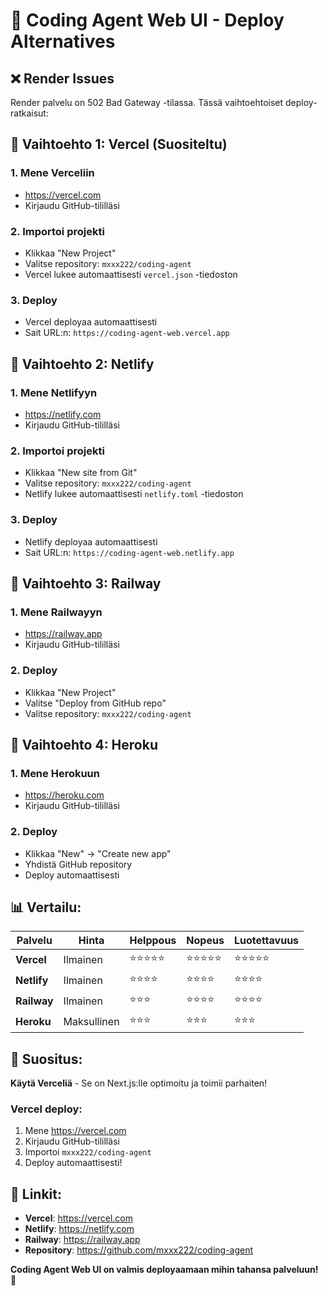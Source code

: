 # 🚀 Coding Agent Web UI - Deploy Alternatives

## ❌ Render Issues
Render palvelu on 502 Bad Gateway -tilassa. Tässä vaihtoehtoiset deploy-ratkaisut:

## 🎯 Vaihtoehto 1: Vercel (Suositeltu)

### 1. Mene Verceliin
- https://vercel.com
- Kirjaudu GitHub-tililläsi

### 2. Importoi projekti
- Klikkaa "New Project"
- Valitse repository: `mxxx222/coding-agent`
- Vercel lukee automaattisesti `vercel.json` -tiedoston

### 3. Deploy
- Vercel deployaa automaattisesti
- Sait URL:n: `https://coding-agent-web.vercel.app`

## 🎯 Vaihtoehto 2: Netlify

### 1. Mene Netlifyyn
- https://netlify.com
- Kirjaudu GitHub-tililläsi

### 2. Importoi projekti
- Klikkaa "New site from Git"
- Valitse repository: `mxxx222/coding-agent`
- Netlify lukee automaattisesti `netlify.toml` -tiedoston

### 3. Deploy
- Netlify deployaa automaattisesti
- Sait URL:n: `https://coding-agent-web.netlify.app`

## 🎯 Vaihtoehto 3: Railway

### 1. Mene Railwayyn
- https://railway.app
- Kirjaudu GitHub-tililläsi

### 2. Deploy
- Klikkaa "New Project"
- Valitse "Deploy from GitHub repo"
- Valitse repository: `mxxx222/coding-agent`

## 🎯 Vaihtoehto 4: Heroku

### 1. Mene Herokuun
- https://heroku.com
- Kirjaudu GitHub-tililläsi

### 2. Deploy
- Klikkaa "New" → "Create new app"
- Yhdistä GitHub repository
- Deploy automaattisesti

## 📊 Vertailu:

| Palvelu | Hinta | Helppous | Nopeus | Luotettavuus |
|---------|-------|----------|--------|--------------|
| **Vercel** | Ilmainen | ⭐⭐⭐⭐⭐ | ⭐⭐⭐⭐⭐ | ⭐⭐⭐⭐⭐ |
| **Netlify** | Ilmainen | ⭐⭐⭐⭐ | ⭐⭐⭐⭐ | ⭐⭐⭐⭐ |
| **Railway** | Ilmainen | ⭐⭐⭐ | ⭐⭐⭐⭐ | ⭐⭐⭐⭐ |
| **Heroku** | Maksullinen | ⭐⭐⭐ | ⭐⭐⭐ | ⭐⭐⭐ |

## 🎯 Suositus:

**Käytä Verceliä** - Se on Next.js:lle optimoitu ja toimii parhaiten!

### Vercel deploy:
1. Mene https://vercel.com
2. Kirjaudu GitHub-tililläsi
3. Importoi `mxxx222/coding-agent`
4. Deploy automaattisesti!

## 🔗 Linkit:

- **Vercel**: https://vercel.com
- **Netlify**: https://netlify.com
- **Railway**: https://railway.app
- **Repository**: https://github.com/mxxx222/coding-agent

**Coding Agent Web UI on valmis deployaamaan mihin tahansa palveluun!** 🚀

